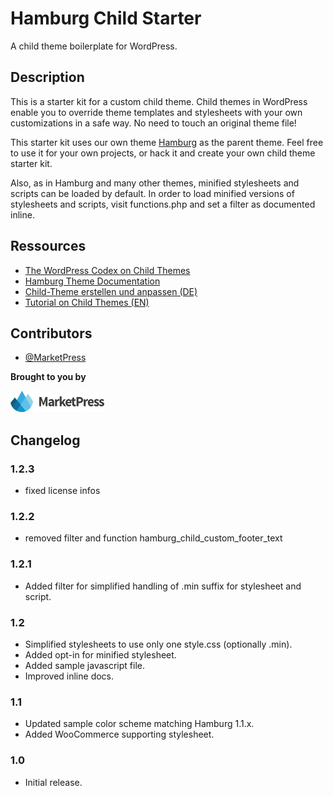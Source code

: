 # Hamburg Child Starter

A child theme boilerplate for WordPress.

## Description
This is a starter kit for a custom child theme. Child themes in WordPress enable you to override theme templates and stylesheets with your own customizations in a safe way. No need to touch an original theme file!

This starter kit uses our own theme [Hamburg](http://marketpress.com/product/hamburg/) as the parent theme. Feel free to use it for your own projects, or hack it and create your own child theme starter kit.

Also, as in Hamburg and many other themes, minified stylesheets and scripts can be loaded by default. In order to load minified versions of stylesheets and scripts, visit functions.php and set a filter as documented inline.

## Ressources

* [The WordPress Codex on Child Themes](http://codex.wordpress.org/Child_Themes)
* [Hamburg Theme Documentation](http://marketpress.com/documentation/theme-hamburg/)
* [Child-Theme erstellen und anpassen (DE)](https://marketpress.de/2013/child-theme-erstellen-anpassen/)
* [Tutorial on Child Themes (EN)](http://marketpress.com/2013/creating-customizing-child-themes)

## Contributors

* [@MarketPress](https://github.com/MarketPress)

**Brought to you by**

[![MarketPress.com](/assets/img/mp-logo.png)](http://marketpress.com)

## Changelog

### 1.2.3

* fixed license infos

### 1.2.2

* removed filter and function hamburg_child_custom_footer_text

### 1.2.1

* Added filter for simplified handling of .min suffix for stylesheet and script.

### 1.2

* Simplified stylesheets to use only one style.css (optionally .min).
* Added opt-in for minified stylesheet.
* Added sample javascript file.
* Improved inline docs.

### 1.1

* Updated sample color scheme matching Hamburg 1.1.x.
* Added WooCommerce supporting stylesheet.

### 1.0

* Initial release.
